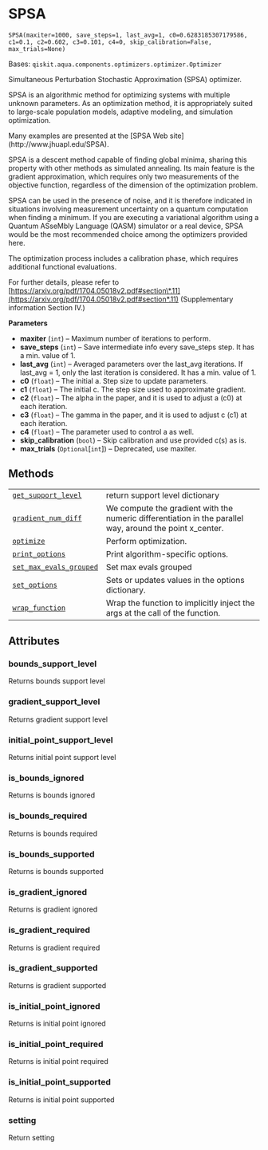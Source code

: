 # SPSA

<span id="undefined" />

`SPSA(maxiter=1000, save_steps=1, last_avg=1, c0=0.6283185307179586, c1=0.1, c2=0.602, c3=0.101, c4=0, skip_calibration=False, max_trials=None)`

Bases: `qiskit.aqua.components.optimizers.optimizer.Optimizer`

Simultaneous Perturbation Stochastic Approximation (SPSA) optimizer.

SPSA is an algorithmic method for optimizing systems with multiple unknown parameters. As an optimization method, it is appropriately suited to large-scale population models, adaptive modeling, and simulation optimization.

<Admonition title="See also" type="note">
  Many examples are presented at the [SPSA Web site](http://www.jhuapl.edu/SPSA).
</Admonition>

SPSA is a descent method capable of finding global minima, sharing this property with other methods as simulated annealing. Its main feature is the gradient approximation, which requires only two measurements of the objective function, regardless of the dimension of the optimization problem.

<Admonition title="Note" type="note">
  SPSA can be used in the presence of noise, and it is therefore indicated in situations involving measurement uncertainty on a quantum computation when finding a minimum. If you are executing a variational algorithm using a Quantum ASseMbly Language (QASM) simulator or a real device, SPSA would be the most recommended choice among the optimizers provided here.
</Admonition>

The optimization process includes a calibration phase, which requires additional functional evaluations.

For further details, please refer to [https://arxiv.org/pdf/1704.05018v2.pdf#section\*.11](https://arxiv.org/pdf/1704.05018v2.pdf#section*.11) (Supplementary information Section IV.)

**Parameters**

*   **maxiter** (`int`) – Maximum number of iterations to perform.
*   **save\_steps** (`int`) – Save intermediate info every save\_steps step. It has a min. value of 1.
*   **last\_avg** (`int`) – Averaged parameters over the last\_avg iterations. If last\_avg = 1, only the last iteration is considered. It has a min. value of 1.
*   **c0** (`float`) – The initial a. Step size to update parameters.
*   **c1** (`float`) – The initial c. The step size used to approximate gradient.
*   **c2** (`float`) – The alpha in the paper, and it is used to adjust a (c0) at each iteration.
*   **c3** (`float`) – The gamma in the paper, and it is used to adjust c (c1) at each iteration.
*   **c4** (`float`) – The parameter used to control a as well.
*   **skip\_calibration** (`bool`) – Skip calibration and use provided c(s) as is.
*   **max\_trials** (`Optional`\[`int`]) – Deprecated, use maxiter.

## Methods

|                                                                                                                                                                                                                     |                                                                                                           |
| ------------------------------------------------------------------------------------------------------------------------------------------------------------------------------------------------------------------- | --------------------------------------------------------------------------------------------------------- |
| [`get_support_level`](qiskit.aqua.components.optimizers.SPSA.get_support_level#qiskit.aqua.components.optimizers.SPSA.get_support_level "qiskit.aqua.components.optimizers.SPSA.get_support_level")                 | return support level dictionary                                                                           |
| [`gradient_num_diff`](qiskit.aqua.components.optimizers.SPSA.gradient_num_diff#qiskit.aqua.components.optimizers.SPSA.gradient_num_diff "qiskit.aqua.components.optimizers.SPSA.gradient_num_diff")                 | We compute the gradient with the numeric differentiation in the parallel way, around the point x\_center. |
| [`optimize`](qiskit.aqua.components.optimizers.SPSA.optimize#qiskit.aqua.components.optimizers.SPSA.optimize "qiskit.aqua.components.optimizers.SPSA.optimize")                                                     | Perform optimization.                                                                                     |
| [`print_options`](qiskit.aqua.components.optimizers.SPSA.print_options#qiskit.aqua.components.optimizers.SPSA.print_options "qiskit.aqua.components.optimizers.SPSA.print_options")                                 | Print algorithm-specific options.                                                                         |
| [`set_max_evals_grouped`](qiskit.aqua.components.optimizers.SPSA.set_max_evals_grouped#qiskit.aqua.components.optimizers.SPSA.set_max_evals_grouped "qiskit.aqua.components.optimizers.SPSA.set_max_evals_grouped") | Set max evals grouped                                                                                     |
| [`set_options`](qiskit.aqua.components.optimizers.SPSA.set_options#qiskit.aqua.components.optimizers.SPSA.set_options "qiskit.aqua.components.optimizers.SPSA.set_options")                                         | Sets or updates values in the options dictionary.                                                         |
| [`wrap_function`](qiskit.aqua.components.optimizers.SPSA.wrap_function#qiskit.aqua.components.optimizers.SPSA.wrap_function "qiskit.aqua.components.optimizers.SPSA.wrap_function")                                 | Wrap the function to implicitly inject the args at the call of the function.                              |

## Attributes

<span id="undefined" />

### bounds\_support\_level

Returns bounds support level

<span id="undefined" />

### gradient\_support\_level

Returns gradient support level

<span id="undefined" />

### initial\_point\_support\_level

Returns initial point support level

<span id="undefined" />

### is\_bounds\_ignored

Returns is bounds ignored

<span id="undefined" />

### is\_bounds\_required

Returns is bounds required

<span id="undefined" />

### is\_bounds\_supported

Returns is bounds supported

<span id="undefined" />

### is\_gradient\_ignored

Returns is gradient ignored

<span id="undefined" />

### is\_gradient\_required

Returns is gradient required

<span id="undefined" />

### is\_gradient\_supported

Returns is gradient supported

<span id="undefined" />

### is\_initial\_point\_ignored

Returns is initial point ignored

<span id="undefined" />

### is\_initial\_point\_required

Returns is initial point required

<span id="undefined" />

### is\_initial\_point\_supported

Returns is initial point supported

<span id="undefined" />

### setting

Return setting
